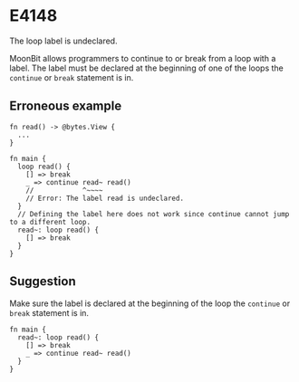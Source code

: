 # E4148

The loop label is undeclared.

MoonBit allows programmers to continue to or break from a loop with a label. The
label must be declared at the beginning of one of the loops the `continue` or
`break` statement is in.

## Erroneous example

```moonbit
fn read() -> @bytes.View {
  ...
}

fn main {
  loop read() {
    [] => break
    _ => continue read~ read()
    //            ^~~~~
    // Error: The label read is undeclared.
  }
  // Defining the label here does not work since continue cannot jump to a different loop.
  read~: loop read() {
    [] => break
  }
}
```

## Suggestion

Make sure the label is declared at the beginning of the loop the `continue` or
`break` statement is in.

```moonbit
fn main {
  read~: loop read() {
    [] => break
    _ => continue read~ read()
  }
}
```
